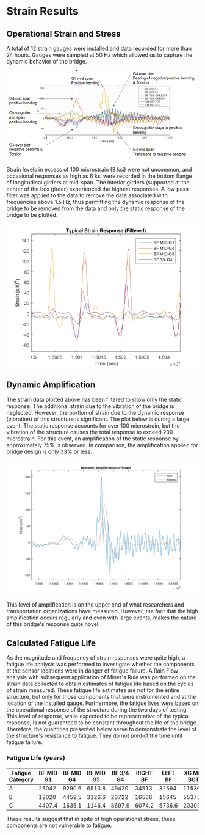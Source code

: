 # Strain Results

## Operational Strain and Stress
A total of 12 strain gauges were installed and data recorded for more than 24 hours. Gauges were sampled at 50 Hz which allowed us to capture the dynamic behavior of the bridge.

![Strain Response](Images/strain_event_annotated.png)

Strain levels in excess of 100 microstrain (3 ksi) were not uncommon, and occasional responses as high as 6 ksi were recorded in the bottom flange of longitudinal girders at mid-span. The interior girders (supported at the center of the box girder) experienced the highest responses.
A low pass filter was applied to the data to remove the data associated with frequencies above 1.5 Hz, thus permitting the dynamic response of the bridge to be removed from the data and only the static response of the bridge to be plotted.

![Typical Static Strain Response Under Operational Traffic Loading](Images/GirderResponse.png)

## Dynamic Amplification
The strain data plotted above has been filtered to show only the static response. The additional strain due to the vibration of the bridge is neglected. However, the portion of strain due to the dynamic response (vibration) of this structure is significant. The plot below is during a large event. The static response accounts for over 100 microstrain, but the vibration of the structure causes the total response to exceed 200 microstrain.
For this event, an amplification of the static response by approximately 75% is observed. In comparison, the amplification applied for bridge design is only 33% or less.

![Dynamic Amplification of Strain](Images/DAF_strain_1.png)

This level of amplification is on the upper end of what researchers and transportation organizations have measured. However, the fact that the high amplification occurs regularly and even with large events, makes the nature of this bridge's response quite novel.
## Calculated Fatigue Life
As the magnitude and frequency of strain responses were quite high, a fatigue life analysis was performed to investigate whether the components at the sensor locations were in danger of fatigue failure.
A Rain Flow analysis with subsequent application of Miner's Rule was performed on the strain data collected to obtain estimates of fatigue life based on the cycles of strain measured. These fatigue life estimates are not for the entire structure, but only for those components that were instrumented and at the location of the installed gauge. Furthermore, the fatigue lives were based on the operational response of the structure during the two days of testing. This level of response, while expected to be representative of the typical response, is not guaranteed to be constant throughout the life of the bridge. Therefore, the quantities presented below serve to demonstrate the level of the structure's resistance to fatigue. They do not predict the time until fatigue failure.

### Fatigue Life (years)

|Fatigue Category | BF MID G1 | BF MID G4 | BF MID G5 | BF 3/4 G4 | RIGHT BF | LEFT BF | XG MID BOT |
|-----------------|-----------|-----------|-----------|-----------|----------|---------|------------|
|A| 25042     | 9290.6    | 6513.8    | 49420     | 34513    | 32594   | 115360     |
|B| 12020     | 4459.5    | 3126.6    | 23722     | 16566    | 15645   | 55372      |
|C| 4407.4    | 1635.1    | 1146.4    | 8697.9    | 6074.2   | 5736.6  | 20303      |

These results suggest that in spite of high operational stress, these components are not vulnerable to fatigue.
